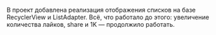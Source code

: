 В проект добавлена реализация отображения списков на базе RecyclerView и ListAdapter. Всё, что работало до этого: увеличение количества лайков, share и 1K — продолжило работать.
